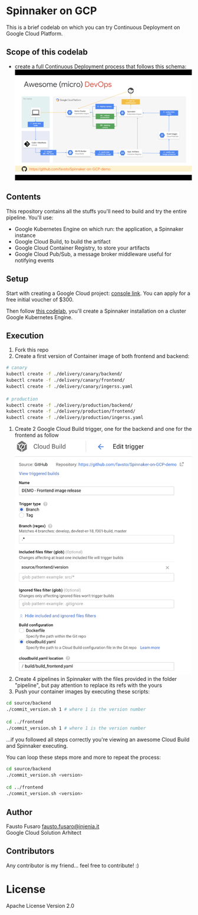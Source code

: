 # Spinnaker on GCP

This is a brief codelab on which you can try Continuous Deployment on Google Cloud Platform. 

## Scope of this codelab

* create a full Continuous Deployment process that follows this schema:
![pipeline schema](/pipeline/images/schema.png "Deployment process")

## Contents

This repository contains all the stuffs you'll need to build and try the entire pipeline. You'll use:
* Google Kubernetes Engine on which run: the application, a Spinnaker instance
* Google Cloud Build, to build the artifact
* Google Cloud Container Registry, to store your artifacts
* Google Cloud Pub/Sub, a message broker middleware useful for notifying events

## Setup

Start with creating a Google Cloud project: [console link](https://cloud.google.com/console). You can apply for a free initial voucher of $300.

Then follow [this codelab](https://cloud.google.com/solutions/continuous-delivery-spinnaker-kubernetes-engine), you'll create a Spinnaker installation on a cluster Google Kubernetes Engine.

## Execution

1. Fork this repo
1. Create a first version of Container image of both frontend and backend:
```bash
# canary
kubectl create -f ./delivery/canary/backend/
kubectl create -f ./delivery/canary/frontend/
kubectl create -f ./delivery/canary/ingerss.yaml

# production
kubectl create -f ./delivery/production/backend/
kubectl create -f ./delivery/production/frontend/
kubectl create -f ./delivery/production/ingerss.yaml
```
1. Create 2 Google Cloud Build trigger, one for the backend and one for the frontend as follow 
![trigger example](/pipeline/images/build_trigger.png "Build trigger example")
1. Create 4 pipelines in Spinnaker with the files provided in the folder "pipeline", but pay attention to replace its refs with the yours
1. Push your container images by executing these scripts:
```bash
cd source/backend
./commit_version.sh 1 # where 1 is the version number

cd ../frontend
./commit_version.sh 1 # where 1 is the version number
```

...if you followed all steps correctly you're viewing an awesome Cloud Build and Spinnaker executing.

You can loop these steps more and more to repeat the process:
```bash
cd source/backend
./commit_version.sh <version>

cd ../frontend
./commit_version.sh <version>
```

## Author
Fausto Fusaro [fausto.fusaro@injenia.it](mailto:fausto.fusaro@injenia.it)  
Google Cloud Solution Arhitect

## Contributors
Any contributor is my friend... feel free to contribute! :)

# License

Apache License Version 2.0